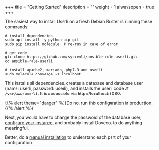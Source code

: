 +++
title = "Getting Started"
description = ""
weight = 1
alwaysopen = true
+++

The easiest way to install Userli on a fresh Debian Buster is running these commands:

    # install dependencies
    sudo apt install -y python-pip git
    sudo pip install molecule  # re-run in case of error

    # get code
    git clone https://github.com/systemli/ansible-role-userli.git
    cd ansible-role-userli

    # install apache2, mariadb, php7.3 and userli
    sudo molecule converge -s localhost

This installs all dependencies, creates a database and database user
(name: userli, password: userli), and installs the userli code at `/var/www/userli`.
It is accessible via http://localhost:8080.

{{% alert theme="danger" %}}Do not run this configuration in production.{{% /alert %}}

Next, you would have to change the password of the database user,
[configure your instance](../installation/configuration),
and probably install Dovecot to do anything meaningful.

Better, do a [manual installation](../installation) to understand each part of your configuration.
